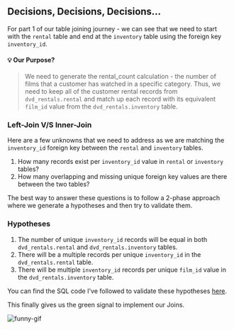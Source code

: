 ## Decisions, Decisions, Decisions...

For part 1 of our table joining journey - we can see that we need to start with the <code>rental</code> table and end at the <code>inventory</code> 
table using the foreign key <code>inventory_id</code>.

#### 💡 Our Purpose?

> We need to generate the rental_count calculation - the number of films that a customer has watched in a specific category. 
Thus, we need to keep all of the customer rental records from <code>dvd_rentals.rental</code> and match up each record with its equivalent 
<code>film_id</code> value from the <code>dvd_rentals.inventory</code> table.

### Left-Join V/S Inner-Join

Here are a few unknowns that we need to address as we are matching the <code>inventory_id</code> foreign key between the <code>rental</code> and 
<code>inventory</code> tables.

1. How many records exist per <code>inventory_id</code> value in <code>rental</code> or <code>inventory</code> tables?
2. How many overlapping and missing unique foreign key values are there between the two tables?

The best way to answer these questions is to follow a 2-phase approach where we generate a hypotheses and then try to validate them. 

### Hypotheses 

1. The number of unique <code>inventory_id</code> records will be equal in both <code>dvd_rentals.rental</code> and <code>dvd_rentals.inventory</code> tables.
2. There will be a multiple records per unique <code>inventory_id</code> in the <code>dvd_rentals.rental</code> table.
3. There will be multiple <code>inventory_id</code> records per unique <code>film_id</code> value in the <code>dvd_rentals.inventory</code> table.

You can find the SQL code I've followed to validate these hypotheses [here](). 

This finally gives us the green signal to implement our Joins. 

![funny-gif]()



